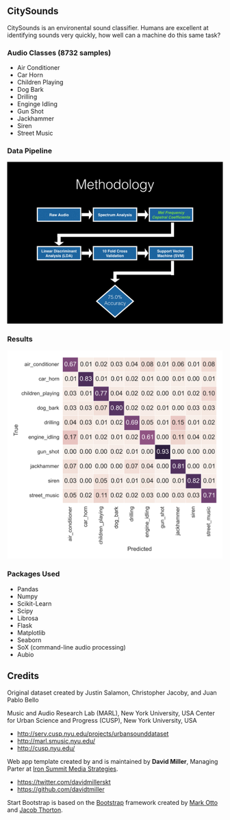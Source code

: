 ## CitySounds
CitySounds is an environental sound classifier.  Humans are excellent at identifying sounds very quickly, how well can a machine do this same task?

### Audio Classes (8732 samples)
* Air Conditioner
* Car Horn
* Children Playing
* Dog Bark
* Drilling
* Enginge Idling
* Gun Shot
* Jackhammer
* Siren
* Street Music

### Data Pipeline
![pipeline](pipeline.jpg)

### Results
![confusion_matrix](confusion_matrix.png)

### Packages Used
* Pandas
* Numpy
* Scikit-Learn
* Scipy
* Librosa
* Flask
* Matplotlib
* Seaborn
* SoX (command-line audio processing)
* Aubio

## Credits

Original dataset created by Justin Salamon, Christopher Jacoby, and Juan Pablo Bello

Music and Audio Research Lab (MARL), New York University, USA Center for Urban Science and Progress (CUSP), New York University, USA

* http://serv.cusp.nyu.edu/projects/urbansounddataset
* http://marl.smusic.nyu.edu/
* http://cusp.nyu.edu/

Web app template created by and is maintained by **David Miller**, Managing Parter at [Iron Summit Media Strategies](http://www.ironsummitmedia.com/).

* https://twitter.com/davidmillerskt
* https://github.com/davidtmiller

Start Bootstrap is based on the [Bootstrap](http://getbootstrap.com/) framework created by [Mark Otto](https://twitter.com/mdo) and [Jacob Thorton](https://twitter.com/fat).